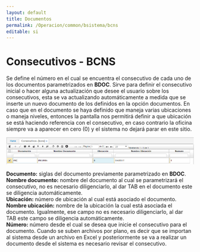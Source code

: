 ```yaml
---
layout: default
title: Documentos
permalink: /Operacion/common/bsistema/bcns
editable: si
---
```


# Consecutivos - BCNS

Se define el número en el cual se encuentra el consecutivo de cada uno de los documentos parametrizados en **BDOC**. Sirve para definir el consecutivo inicial o hacer alguna actualización que desee el usuario sobre los consecutivos, esta se va actualizando automáticamente a medida que se inserte un nuevo documento de los definidos en la opción documentos. En caso que en el documento se haya definido que maneja varias ubicaciones o maneja niveles, entonces la pantalla nos permitirá definir a que ubicación se está haciendo referencia con el consecutivo, en caso contrario la oficina siempre va a aparecer en cero (0) y el sistema no dejará parar en este sitio.  

![](bcns1.png)

**Documento:** siglas del documento previamente parametrizado en **BDOC**.  
**Nombre documento:** nombre del documento al cual se parametrizará el consecutivo, no es necesario diligenciarlo, al dar TAB en el documento este se diligencia automáticamente.  
**Ubicación:** número de ubicación al cual está asociado el documento.  
**Nombre ubicación:** nombre de la ubicación la cual está asociada el documento. Igualmente, ese campo no es necesario diligenciarlo, al dar TAB este campo se diligencia automáticamente.  
**Número:** número desde el cual se desea que inicie el consecutivo para el documento. Cuando se suben archivos por plano, es decir que se importan al sistema desde un archivo en Excel y posteriormente se va a realizar un documento desde el sistema es necesario revisar el consecutivo.  


